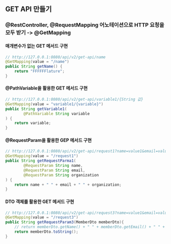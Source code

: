 
## GET API 만들기
### @RestController, @RequestMapping 어노테이션으로 HTTP 요청을 모두 받기 -> @GetMapping

#### 매개변수가 없는 GET 메서드 구현 

```java
// http://127.0.0.1:8080/api/v2/get-api/name  
@GetMapping(value = "/name")  
public String getName() {  
    return "FFFFFFlature";  
}
```

#### @PathVariable을 활용한 GET 메서드 구현
```java
// http://127.0.0.1:8080/api/v2/get-api/variable1/{String 값}  
@GetMapping(value = "variable1/{variable}")  
public String getVariable1(  
        @PathVariable String variable  
) {  
    return variable;  
}
```

#### @RequestParam을 활용한 GEP 메서드 구현
```java
// http://127.0.0.1:8080/api/v2/get-api/request1?name=value1&email=value2&organization=value3  
@GetMapping(value = "/request1")  
public String getRequestParma1(  
        @RequestParam String name,  
        @RequestParam String email,  
        @RequestParam String organization  
) {  
    return name + " " + email + " " + organization;  
}
```

#### DTO 객체를 활용한 GET 메서드 구현
```java
// http://127.0.0.1:8080/api/v2/get-api/request3?name=value1&email=value2&organization=value3  
@GetMapping(value = "/request3")  
public String getRequestParam3(MemberDto memberDto){  
    // return memberDto.getName() + " " + memberDto.getEmail() + " " + memberDto.getOrganization();  
    return memberDto.toString();  
}
```